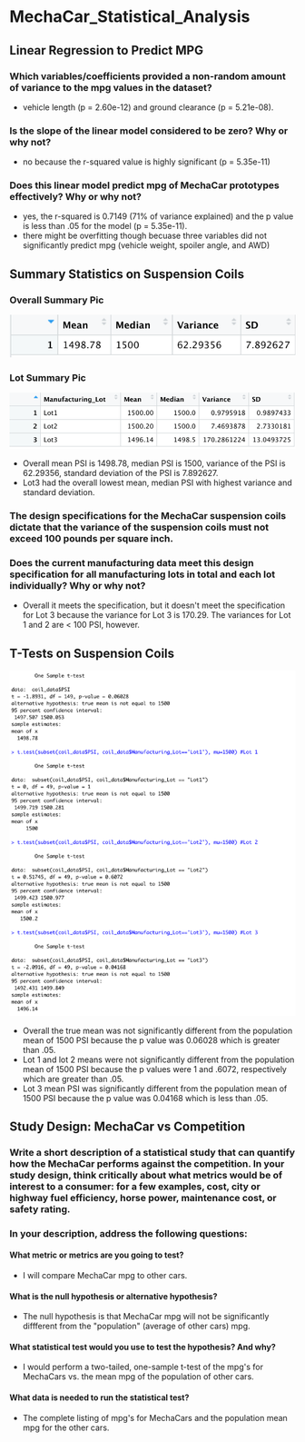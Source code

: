 # MechaCar_Statistical_Analysis
## Linear Regression to Predict MPG
### Which variables/coefficients provided a non-random amount of variance to the mpg values in the dataset?
- vehicle length (p = 2.60e-12) and ground clearance (p = 5.21e-08).

### Is the slope of the linear model considered to be zero? Why or why not?
- no because the r-squared value is highly significant (p = 5.35e-11)

### Does this linear model predict mpg of MechaCar prototypes effectively? Why or why not?
- yes, the r-squared is 0.7149 (71% of variance explained) and the p value is less than .05 for the model (p = 5.35e-11).
- there might be overfitting though becuase three variables did not significantly predict mpg (vehicle weight, spoiler angle, and AWD)

## Summary Statistics on Suspension Coils
### Overall Summary Pic

![Overall Summary](OverallSummary.png)

### Lot Summary Pic
![Lot Summary](Lot_Summary.png)


- Overall mean PSI is 1498.78, median PSI is 1500, variance of the PSI is 62.29356, standard deviation of the PSI is 7.892627.
- Lot3 had the overall lowest mean, median PSI with highest variance and standard deviation. 

### The design specifications for the MechaCar suspension coils dictate that the variance of the suspension coils must not exceed 100 pounds per square inch.
### Does the current manufacturing data meet this design specification for all manufacturing lots in total and each lot individually? Why or why not?
- Overall it meets the specification, but it doesn't meet the specification for Lot 3 because the variance for Lot 3 is 170.29. The variances for Lot 1 and 2 are < 100 PSI, however.

## T-Tests on Suspension Coils 
![T tests](Ttests.png)

- Overall the true mean was not significantly different from the population mean of 1500 PSI because the p value was 0.06028 which is greater than .05.
- Lot 1 and lot 2 means were not significantly different from the population mean of 1500 PSI because the p values were 1 and .6072, respectively which are greater than .05.
- Lot 3 mean PSI was significantly different from the population mean of 1500 PSI because the p value was 0.04168 which is less than .05.

## Study Design: MechaCar vs Competition
### Write a short description of a statistical study that can quantify how the MechaCar performs against the competition. In your study design, think critically about what metrics would be of interest to a consumer: for a few examples, cost, city or highway fuel efficiency, horse power, maintenance cost, or safety rating.
### In your description, address the following questions:
#### What metric or metrics are you going to test?
- I will compare MechaCar mpg to other cars.

#### What is the null hypothesis or alternative hypothesis?
- The null hypothesis is that MechaCar mpg will not be significantly diffferent from the "population" (average of other cars) mpg. 

#### What statistical test would you use to test the hypothesis? And why?
- I would perform a two-tailed, one-sample t-test of the mpg's for MechaCars vs. the mean mpg of the population of other cars.

#### What data is needed to run the statistical test?
- The complete listing of mpg's for MechaCars and the population mean mpg for the other cars.

 
